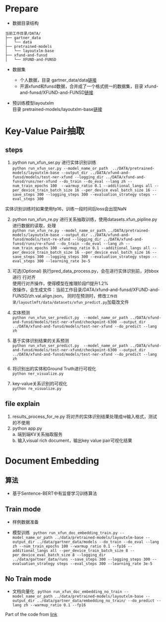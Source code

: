 

# Prepare
- 数据目录结构  
```shell script
当前工作目录/DATA/
├── gartner_data
│   └── data 
├── pretrained-models
│   └── layoutxlm-base
├── xfund-and-funsd
│   └── XFUND-and-FUNSD

```
- 数据集  
  - 个人数据，目录 gartner_data/data[链接](https://pan.baidu.com/s/1BFyGioxGDcR8Fw0S-1VyyQ?pwd=11m8)    
  - 开源xfund和funsd数据，合并成了一个格式统一的数据集，目录 xfund-and-funsd/XFUND-and-FUNSD[链接](https://pan.baidu.com/s/1eoBvkkmM1bSSgkYyvVq6cQ?pwd=9pde)  
  
- 预训练模型layoutxlm  
目录 pretrained-models/layoutxlm-base[链接](https://pan.baidu.com/s/1tFlF_-zzV45GL5eDlJVG5A?pwd=svbw)   

# Key-Value Pair抽取
## steps
1. python run_xfun_ser.py 进行实体识别训练  
`python run_xfun_ser.py --model_name_or_path  ../DATA/pretrained-models/layoutxlm-base --output_dir ../DATA/xfund-and-funsd/models/test-ner-xfund --logging_dir ../DATA/xfund-and-funsd/runs/ner-xfund --do_train --do_eval --lang zh --num_train_epochs 100  --warmup_ratio 0.1 --additional_langs all --per_device_train_batch_size 16 --per_device_eval_batch_size 16 --save_steps 300 --logging_steps 300 --evaluation_strategy steps --eval_steps 300`  

实体识别训练时如果使用fp16，训练一段时间后loss会出现NaN

2. python run_xfun_re.py 进行关系抽取训练，使用datasets.xfun_pipline.py
进行数据的读取，处理   
`python run_xfun_re.py --model_name_or_path ../DATA/pretrained-models/layoutxlm-base --output_dir ../DATA/xfund-and-funsd/models/test-re-xfund --logging_dir ../DATA/xfund-and-funsd/runs/re-xfund --do_train --do_eval --lang zh --num_train_epochs 100 --warmup_ratio 0.1 --additional_langs all --per_device_train_batch_size 16 --per_device_eval_batch_size 16 --save_steps 300 --logging_steps 300 --evaluation_strategy steps --eval_steps 300 --learning_rate 3e-5`

3. 可选(Optional) 执行pred_data_process.py，会在进行实体识别前，对bbox进行 行对齐  
  使用行对齐操作，使得模型在推理阶段f1提升1.2%  
  改操作，会生成文件：当前工作目录/DATA/xfund-and-funsd/XFUND-and-FUNSD/zh.val.align.json，
  同时在预测时，修改`工作目录/layoutlmft/data/datasets/xfun_predict.py`加载改文件

4. 实体预测  
`python run_xfun_ser_predict.py  --model_name_or_path ../DATA/xfund-and-funsd/models/test-ner-xfund/checkpoint-6300 --output_dir ../DATA/xfund-and-funsd/models/test-ner-xfund --do_predict --lang zh`

5. 基于实体识别结果的关系预测  
`python run_xfun_ser_predict.py  --model_name_or_path ../DATA/xfund-and-funsd/models/test-ner-xfund/checkpoint-6300 --output_dir ../DATA/xfund-and-funsd/models/test-ner-xfund --do_predict --lang zh`

6. 将识别出的实体和Ground Truth进行可视化  
`python ner_visualize.py`  

7. key-value关系识别的可视化  
`python re_visualize.py `

## file explain
1. results_process_for_re.py  将对齐的实体识别结果处理成re输入格式，测试的不使用  
2. python app.py  
a. 端到端KV关系抽取服务      
b. 输入visual rich document，输出key value pair可视化结果  

# Document Embedding
## 算法
- 基于Sentence-BERT中有监督学习训练算法

## Train mode
- 样例数据准备

- 模型训练
` python run_xfun_doc_embedding_train.py
--model_name_or_path
../data/pretrained-models/layoutxlm-base
--output_dir
../data/gartner_data/models
--do_train
--do_eval
--lang
zh
--num_train_epochs
100
--warmup_ratio
0.1
--fp16
--additional_langs
all
--per_device_train_batch_size
8
--per_device_eval_batch_size
8
--logging_dir
../data/gartner_data/runs
--save_steps
300
--logging_steps
300
--evaluation_strategy
steps
--eval_steps
300
--learning_rate
3e-5`


## No Train mode

- 文档向量化
` python run_xfun_doc_embedding_no_train
--model_name_or_path
../data/pretrained-models/layoutxlm-base
--output_dir
../data/gartner_data/embedding_no_train/
--do_predict
--lang
zh
--warmup_ratio
0.1
--fp16`



Part of the code from [link](https://github.com/microsoft/unilm/tree/master/layoutlmft)